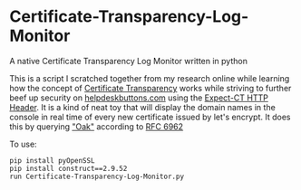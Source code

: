 # Certificate-Transparency-Log-Monitor
A native Certificate Transparency Log Monitor written in python

This is a script I scratched together from my research online while learning how the concept of [Certificate Transparency](http://www.certificate-transparency.org/) works while striving to further beef up security on [helpdeskbuttons.com](https://helpdeskbuttons.com) using the [Expect-CT HTTP Header](https://developer.mozilla.org/en-US/docs/Web/HTTP/Headers/Expect-CT).
It is a kind of neat toy that will display the domain names in the console in real time of every new certificate issued by let's encrypt.
It does this by querying ["Oak"](https://letsencrypt.org/2019/05/15/introducing-oak-ct-log.html) according to [RFC 6962](https://tools.ietf.org/html/rfc6962)

To use:

```
pip install pyOpenSSL
pip install construct==2.9.52
run Certificate-Transparency-Log-Monitor.py
```
